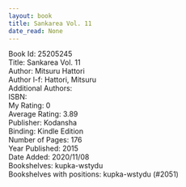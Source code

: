 ```yaml
---
layout: book
title: Sankarea Vol. 11
date_read: None
---
```


Book Id: 25205245<br />
Title: Sankarea Vol. 11<br />
Author: Mitsuru Hattori<br />
Author l-f: Hattori, Mitsuru<br />
Additional Authors: <br />
ISBN: <br />
My Rating: 0<br />
Average Rating: 3.89<br />
Publisher: Kodansha<br />
Binding: Kindle Edition<br />
Number of Pages: 176<br />
Year Published: 2015<br />
Date Added: 2020/11/08<br />
Bookshelves: kupka-wstydu<br />
Bookshelves with positions: kupka-wstydu (#2051)<br />

